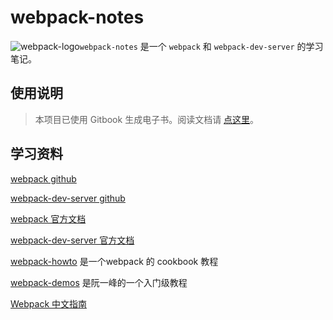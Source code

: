 # webpack-notes

![webpack-logo](assets\images\logos\webpack-logo.ico)`webpack-notes` 是一个 `webpack` 和 `webpack-dev-server` 的学习笔记。

## 使用说明

> 本项目已使用 Gitbook 生成电子书。阅读文档请 [点这里](https://www.gitbook.com/read/book/atlantis1024/webpack-notes)。

## 学习资料

[webpack github](https://github.com/webpack/webpack)

[webpack-dev-server github](https://github.com/webpack/webpack-dev-server)

[webpack 官方文档](https://webpack.js.org/)

[webpack-dev-server 官方文档](http://webpack.github.io/docs/webpack-dev-server.html)

[webpack-howto](https://github.com/petehunt/webpack-howto) 是一个webpack 的 cookbook 教程

[webpack-demos](https://github.com/ruanyf/webpack-demos) 是阮一峰的一个入门级教程

[Webpack 中文指南](http://zhaoda.net/webpack-handbook/index.html)


